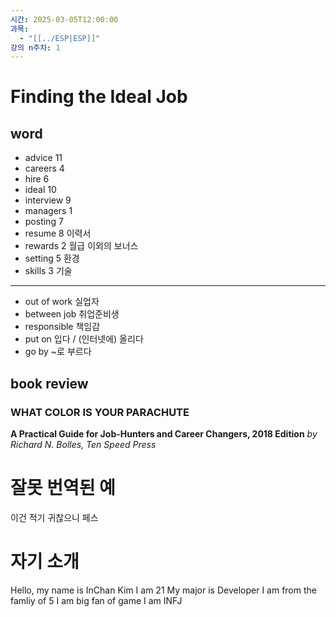 ```yaml
---
시간: 2025-03-05T12:00:00
과목:
  - "[[../ESP|ESP]]"
강의 n주차: 1
---
```

# Finding the Ideal Job
## word 

 - advice 11 
 - careers 4
 - hire 6 
 - ideal  10 
 - interview 9 
 - managers 1
 - posting 7 
 - resume 8 
   이력서
 - rewards 2 
   월급 이외의 보너스
 - setting 5 
   환경
 - skills 3 
   기술 
---
 - out of work
   실업자
 - between job
   취업준비생
 - responsible
   책임감 
 - put on
   입다 / (인터넷에) 올리다
 - go by
   ~로 부르다

## book review

### WHAT COLOR IS YOUR PARACHUTE
 **A Practical Guide for Job-Hunters and Career Changers, 2018 Edition**
 *by Richard N. Bolles, Ten Speed Press*
 

# 잘못 번역된 예 
이건 적기 귀찮으니 페스 

# 자기 소개

Hello, my name is InChan Kim
I am 21 
My major is Developer
I am from the famliy of 5 
I am big fan of game 
I am INFJ

